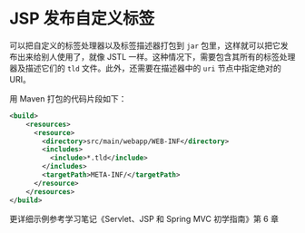 # JSP 发布自定义标签

可以把自定义的标签处理器以及标签描述器打包到 `jar` 包里，这样就可以把它发布出来给别人使用了，就像 JSTL 一样。这种情况下，需要包含其所有的标签处理器及描述它们的 `tld` 文件。此外，还需要在描述器中的 `uri` 节点中指定绝对的 URI。

用 Maven 打包的代码片段如下：
```xml
<build>
    <resources>
      <resource>
        <directory>src/main/webapp/WEB-INF</directory>
        <includes>
          <include>*.tld</include>
        </includes>
        <targetPath>META-INF/</targetPath>
      </resource>
    </resources>
</build>
```

更详细示例参考学习笔记《Servlet、JSP 和 Spring MVC 初学指南》第 6 章